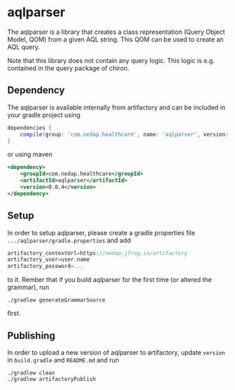 # aqlparser

The aqlparser is a library that creates a class representation (Query Object Model, QOM) from a given AQL string.
This QOM can be used to create an AQL query.

Note that this library does not contain any query logic. This logic is e.g. contained in the query package of chiron.
 
## Dependency
The aqlparser is available internally from artifactory and can be included in your gradle project using
```gradle
dependencies {
    compile(group: 'com.nedap.healthcare', name: 'aqlparser', version: '0.0.4')
}
```
or using maven
```xml
<dependency>
    <groupId>com.nedap.healthcare</groupId>
    <artifactId>aqlparser</artifactId>
    <version>0.0.4</version>
</dependency>
```

## Setup
In order to setup aqlparser, please create a gradle properties file ```.../aqlparser/gradle.properties``` and add
```gradle
artifactory_contextUrl=https://nedap.jfrog.io/artifactory
artifactory_user=user.name
artifactory_password=...
```
to it. Rember that if you build aqlparser for the first time (or altered the grammar), run
```shell script
./gradlew generateGrammarSource
```
first.

## Publishing
In order to upload a new version of aqlparser to artifactory, update ```version``` in ```build.gradle``` and 
```README.md``` and run 
```shell script
./gradlew clean
./gradlew artifactoryPublish
```
